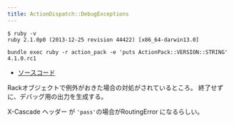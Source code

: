 ```yaml
---
title: ActionDispatch::DebugExceptions
---
```


```
$ ruby -v
ruby 2.1.0p0 (2013-12-25 revision 44422) [x86_64-darwin13.0]
```

```
bundle exec ruby -r action_pack -e 'puts ActionPack::VERSION::STRING'
4.1.0.rc1
```

* [ソースコード](https://github.com/rails/rails/blob/v4.1.0.rc1/actionpack/lib/action_dispatch/middleware/debug_exceptions.rb)

Rackオブジェクトで例外がおきた場合の対処がされているところ。
終了せずに、デバッグ用の出力を生成する。

X-Cascade ヘッダー が `'pass'`の場合がRoutingError になるらしい。
